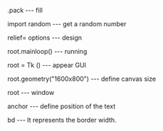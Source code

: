 .pack --- fill

import random --- get a random number

relief= options --- design

root.mainloop() --- running

root = Tk () --- appear GUI

root.geometry("1600x800") --- define canvas size

root --- window

anchor --- define position of the text

bd --- It represents the border width.
